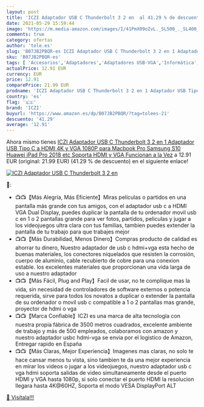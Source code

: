 ```yaml
---
layout: post
title: 'ICZI Adaptador USB C Thunderbolt 3 2 en  al 41.29 % de descuento'
date: 2021-05-29 15:59:44
image: 'https://m.media-amazon.com/images/I/41PmX09oZvL._SL500_._SL400_.jpg'
comments: true
category: ofertas
author: 'tole.es'
slug: 'B07JB2PBQR-es ICZI Adaptador USB C Thunderbolt 3 2 en 1 Adaptador USB...'
sku: 'B07JB2PBQR-es'
tags: [ 'Accesorios','Adaptadores','Adaptadores USB-VGA','Informática','iczi','ipad', ]
actualPrice: 12.91 EUR
currency: EUR
price: 12.91
comparePrice: 21.99 EUR
prodname: 'ICZI Adaptador USB C Thunderbolt 3 2 en 1 Adaptador USB Tipo C a HDMI 4K y VGA 1080P para Macbook Pro Samsung S10 Huawei iPad Pro 2018 etc  Soporta HDMI y VGA Funcionan a la Vez'
country: 'es'
flag: '🇪🇸'
brand: 'ICZI'
buyurl: 'https://www.amazon.es/dp/B07JB2PBQR/?tag=tolees-21'
descuento: '41.29'
average: '12.91'
---
```


Ahora mismo tienes [ICZI Adaptador USB C Thunderbolt 3 2 en 1 Adaptador USB Tipo C a HDMI 4K y VGA 1080P para Macbook Pro Samsung S10 Huawei iPad Pro 2018 etc  Soporta HDMI y VGA Funcionan a la Vez](https://www.amazon.es/dp/B07JB2PBQR/?tag=tolees-21) a 12.91 EUR (original: 21.99 EUR) (41.29 %  de descuento) en el siguiente enlace!

[![ICZI Adaptador USB C Thunderbolt 3 2 en ](https://m.media-amazon.com/images/I/41PmX09oZvL._SL500_._SL400_.jpg)](https://www.amazon.es/dp/B07JB2PBQR/?tag=tolees-21)

🔎:

- 📺📺【Más Alegría, Más Eficiente】Miras películas o partidos en una pantalla más grande con tus amigos, con el adaptador usb c a HDMI VGA Dual Display, puedes duplicar la pantalla de tu ordenador movil usb c en 1 o 2 pantallas grande para ver fotos, partidos, peliculas y jugar a los videojuegos ultra clara con tus familias, tambien puedes extender la pantalla de tu trabajo para que trabajes mejor
- 📺📺【Más Durabilidad, Menos Dinero】Compras producto de calidad es ahorrar tu dinero, Nuestro adaptador de usb c hdmi+vga esta hecho de buenas materiales, los conectores niquelados que resisten la corrosión, cuerpo de aluminio, cable recubierto de cobre para una conexion estable. los excelentes materiales que proporcionan una vida larga de uso a nuestro adaptador
- 📺📺【Más Fácil, Plug and Play】Facil de usar, no te complique mas la vida, sin necesidad de controladores de software externos o potencia requerida, sirve para todos los novatos a duplicar o extender la pantalla de su ordenador o movil usb c compatible a 1 o 2 pantallas mas grande, proyector de hdmi o vga
- 📺📺【Marca Confiable】ICZI es una marca de alta tecnología con nuestra propia fábrica de 3500 metros cuadrados, excelente ambiente de trabajo y más de 500 empleados, colaboramos con amazon y nuestro adaptador usbc hdmi-vga se envia por el logistico de Amazon, Entregar rapido en España
- 📺📺【Más Claras, Mejor Experiencia】Imagenes mas claras, no solo te hace cansar menos tu vista, sino tambien te da una mejor experiencia en mirar los videos o jugar a los videojuegos, nuestro adaptador usb c vga hdmi soporta salidas de video simultaneamente desde el puerto HDMI y VGA hasta 1080p, si solo conectar el puerto HDMI la resolucion llegara hasta 4K@60HZ, Soporta el modo VESA DisplayPort ALT

[🛒 Visítala!!!](https://www.amazon.es/dp/B07JB2PBQR/?tag=tolees-21)
